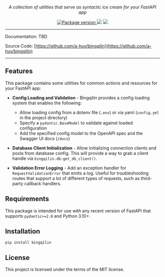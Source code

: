 <p align="center">
    <em>A collection of utilities that serve as syntactic ice cream for your FastAPI app</em>
</p>

<p align="center">
<a href="https://pypi.org/project/bingqilin" target="_blank">
    <img src="https://badge.fury.io/py/bingqilin.svg" alt="Package version">
</a>
<img src="https://img.shields.io/pypi/pyversions/bingqilin.svg">
<img src="https://img.shields.io/github/license/a-huy/bingqilin.svg">
</p>

---

Documentation: TBD

Source Code: [https://github.com/a-huy/bingqilin](https://github.com/a-huy/bingqilin)

---

## Features

This package contains some utilities for common actions and resources for your FastAPI app:

* **Config Loading and Validation** - Bingqilin provides a config loading system that enables the following:
    * Allow loading config from a dotenv file (`.env`) or via yaml (`config.yml` in the project directory)
    * Specify a `pydantic.BaseModel` to validate against loaded configuration
    * Add the specified config model to the OpenAPI spec and the Swagger UI docs (`/docs`)

* **Database Client Initialization** - Allow initializing connection clients and pools from database config. 
    This will provide a way to grab a client handle via `bingqilin.db:get_db_client()`.

* **Validation Error Logging** - Add an exception handler for `RequestValidationError` that emits a log. 
    Useful for troubleshooting routes that support a lot of different types of requests, such as 
    third-party callback handlers.

## Requirements

This package is intended for use with any recent version of FastAPI that supports `pydantic>=2.0` and Python 3.10+.

## Installation

    pip install bingqilin

## License
This project is licensed under the terms of the MIT license.
